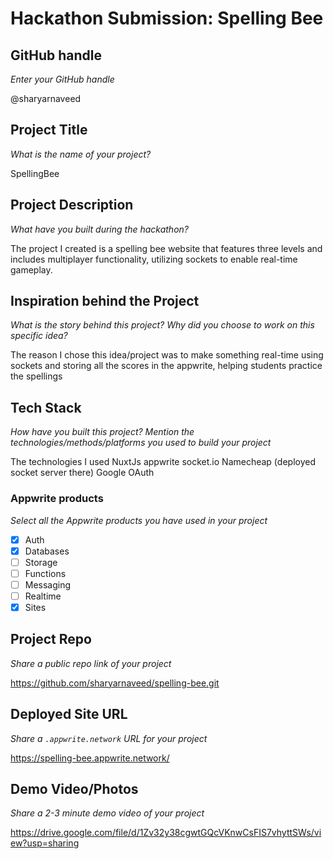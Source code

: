 # Hackathon Submission: Spelling Bee

## GitHub handle
_Enter your GitHub handle_


@sharyarnaveed


## Project Title
_What is the name of your project?_


SpellingBee


## Project Description    
_What have you built during the hackathon?_


The project I created is a spelling bee website that features three levels and includes multiplayer functionality, utilizing sockets to enable real-time gameplay.


## Inspiration behind the Project  
_What is the story behind this project? Why did you choose to work on this specific idea?_


The reason I chose this idea/project was to make something real-time using sockets and storing all the scores in the appwrite, helping students practice the spellings


## Tech Stack    
_How have you built this project? Mention the technologies/methods/platforms you used to build your project_


The technologies I used
NuxtJs
appwrite
socket.io
Namecheap (deployed socket server there)
Google OAuth


### Appwrite products
_Select all the Appwrite products you have used in your project_

- [x] Auth
- [x] Databases
- [ ] Storage
- [ ] Functions
- [ ] Messaging
- [ ] Realtime
- [x] Sites

## Project Repo  
_Share a public repo link of your project_

https://github.com/sharyarnaveed/spelling-bee.git


## Deployed Site URL
_Share a `.appwrite.network` URL for your project_


https://spelling-bee.appwrite.network/


## Demo Video/Photos  
_Share a 2-3 minute demo video of your project_


https://drive.google.com/file/d/1Zv32y38cgwtGQcVKnwCsFIS7vhyttSWs/view?usp=sharing

